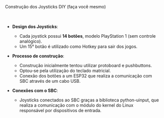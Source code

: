 <div class="cabecalho">
    Construção dos Joysticks DIY (faça você mesmo)
</div>

<div class="conteudo regular">

<br/>
<br/>

- **Design dos Joysticks**:  
  - Cada joystick possui **14 botões**, modelo PlayStation 1 (sem controle analógico).
  - Um 15° botão é utilizado como Hotkey para sair dos jogos.
  
- **Processo de construção**:
  - Construção inicialmente tentou utilizar protoboard e pushbuttons.
  - Optou-se pela utilização do teclado matricial.
  - Conexão dos botões a um ESP32 que realiza a comunicação com SBC através de um cabo USB.


- **Conexões com o SBC**:
  - Joysticks conectados ao SBC graças a biblioteca python-uinput, que realiza a comunicação com o módulo do kernel do Linux responsável por dispositivos de entrada.


</div>
